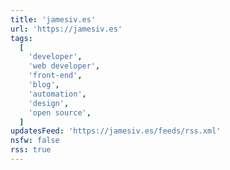 ```yaml
---
title: 'jamesiv.es'
url: 'https://jamesiv.es'
tags:
  [
    'developer',
    'web developer',
    'front-end',
    'blog',
    'automation',
    'design',
    'open source',
  ]
updatesFeed: 'https://jamesiv.es/feeds/rss.xml'
nsfw: false
rss: true
---
```

